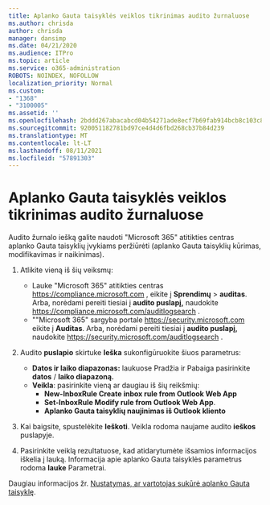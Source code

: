 ```yaml
---
title: Aplanko Gauta taisyklės veiklos tikrinimas audito žurnaluose
ms.author: chrisda
author: chrisda
manager: dansimp
ms.date: 04/21/2020
ms.audience: ITPro
ms.topic: article
ms.service: o365-administration
ROBOTS: NOINDEX, NOFOLLOW
localization_priority: Normal
ms.custom:
- "1368"
- "3100005"
ms.assetid: ''
ms.openlocfilehash: 2bddd267abacabcd04b54271ade8ecf7b69fab914bcb8c103c806c31a388d2f5
ms.sourcegitcommit: 920051182781bd97ce4d4d6fbd268cb37b84d239
ms.translationtype: MT
ms.contentlocale: lt-LT
ms.lasthandoff: 08/11/2021
ms.locfileid: "57891303"
---
```

# <a name="identify-inbox-rule-activity-in-audit-logs"></a>Aplanko Gauta taisyklės veiklos tikrinimas audito žurnaluose

Audito žurnalo iešką galite naudoti "Microsoft 365" atitikties centras aplanko Gauta taisyklių įvykiams peržiūrėti (aplanko Gauta taisyklių kūrimas, modifikavimas ir naikinimas).

1. Atlikite vieną iš šių veiksmų:
   - Lauke "Microsoft 365" atitikties centras <https://compliance.microsoft.com> , eikite į **Sprendimų** \> **auditas**. Arba, norėdami pereiti tiesiai į **audito puslapį,** naudokite <https://compliance.microsoft.com/auditlogsearch> .
   - ""Microsoft 365" sargyba portale <https://security.microsoft.com> eikite į **Auditas**. Arba, norėdami pereiti tiesiai į **audito puslapį,** naudokite <https://security.microsoft.com/auditlogsearch> .

2. Audito **puslapio** skirtuke **Ieška** sukonfigūruokite šiuos parametrus:
   - **Datos ir laiko diapazonas:** laukuose Pradžia ir Pabaiga pasirinkite **datos** / **laiko diapazoną.**
   - **Veikla**: pasirinkite vieną ar daugiau iš šių reikšmių:
     - **New-InboxRule Create inbox rule from Outlook Web App**
     - **Set-InboxRule Modify rule from Outlook Web App**.
     - **Aplanko Gauta taisyklių naujinimas iš Outlook kliento**

3. Kai baigsite, spustelėkite **Ieškoti**. Veikla rodoma naujame audito **ieškos** puslapyje.

4. Pasirinkite veiklą rezultatuose, kad atidarytumėte išsamios informacijos iškelia į lauką. Informacija apie aplanko Gauta taisyklės parametrus rodoma **lauke** Parametrai.

Daugiau informacijos žr. [Nustatymas, ar vartotojas sukūrė aplanko Gauta taisyklę](https://docs.microsoft.com/microsoft-365/compliance/auditing-troubleshooting-scenarios#determine-if-a-user-created-an-inbox-rule).
